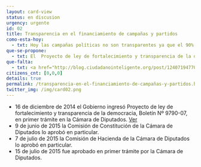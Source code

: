 ```yaml
---
layout: card-view
status: en discusion
urgency: urgente
id: 02
title: Transparencia en el financiamiento de campañas y partidos
como-esta-hoy:
  - txt: Hoy las campañas políticas no son transparentes ya que el 90% de las donaciones privadas son reservadas. El financiamiento de los partidos es solamente privado y tampoco hay normas que regulen el acceso a esta información.
que-se-propone:
  - txt: El  Proyecto de ley de fortalecimiento y transparencia de la democracia, Boletín Nº 9790-07 prohíbe las donaciones de empresas a campañas y partidos, establece que todas las donaciones a éstos serán públicas, rebaja el monto de donaciones que cada persona puede hacer a las diversas campañas y aumenta las sanciones por infracciones al financiamiento electoral irregular.
que-falta:
  - txt: <a href="http://blog.ciudadanointeligente.org/post/124071947704/minuta-observaciones-proyecto-de-ley-de" target="_blank">Revisa las observaciones</a> de la Fundación Ciudadano Inteligente
citizens_cnt: [0,0,0]
details: true
permalink: /transparencia-en-el-financiamiento-de-campañas-y-partidos.html
twitter_img: /img/card02.png
---
```


* 16 de diciembre de 2014 el Gobierno ingresó Proyecto de ley de fortalecimiento y transparencia de la democracia, Boletín Nº 9790-07, en primer trámite en la Cámara de Diputados. <a href="http://camara.cl/pley/pley_detalle.aspx?prmID=10201&prmBL=9790-07" target="_blank">Ver</a>
* 9 de junio de 2015 la Comisión de Constitución de la Cámara de Diputados lo aprobó en particular.
* 7 de julio de 2015 la Comisión de Hacienda de la Cámara de Diputados lo aprobó en particular.
* 15 de julio de 2015 fue aprobado en primer trámite por la Cámara de Diputados.